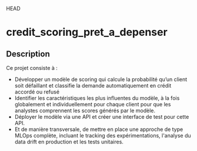 HEAD
# credit_scoring_pret_a_depenser

## Description
Ce projet consiste à :
- Développer un modèle de scoring qui calcule la probabilité qu’un client soit défaillant et classifie la demande automatiquement en crédit accordé ou refusé
- Identifier les caractéristiques les plus influentes du modèle, à la fois globalement et individuellement pour chaque client pour que les analystes comprennent les scores générés par le modèle.
- Déployer le modèle via une API et créer une interface de test pour cette API.
- Et de manière transversale, de mettre en place une approche de type MLOps complète, incluant le tracking des expérimentations, l'analyse du data drift en production et les tests unitaires.


